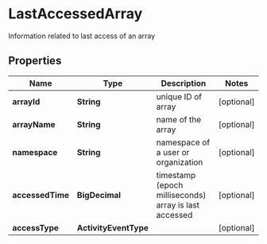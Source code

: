 

# LastAccessedArray

Information related to last access of an array

## Properties

Name | Type | Description | Notes
------------ | ------------- | ------------- | -------------
**arrayId** | **String** | unique ID of array |  [optional]
**arrayName** | **String** | name of the array |  [optional]
**namespace** | **String** | namespace of a user or organization |  [optional]
**accessedTime** | **BigDecimal** | timestamp (epoch milliseconds) array is last accessed |  [optional]
**accessType** | **ActivityEventType** |  |  [optional]



